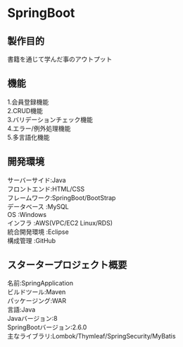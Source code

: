 # SpringBoot
## 製作目的  
書籍を通じて学んだ事のアウトプット
## 機能  
1.会員登録機能  
2.CRUD機能  
3.バリデーションチェック機能  
4.エラー/例外処理機能  
5.多言語化機能  
## 開発環境  
サーバーサイド:Java  
フロントエンド:HTML/CSS  
フレームワーク:SpringBoot/BootStrap  
データベース  :MySQL  
OS            :Windows  
インフラ      :AWS(VPC/EC2 Linux/RDS)  
統合開発環境  :Eclipse  
構成管理      :GitHub  
## スタータープロジェクト概要
名前:SpringApplication  
ビルドツール:Maven  
パッケージング:WAR  
言語:Java  
Javaバージョン:8  
SpringBootバージョン:2.6.0  
主なライブラリ:Lombok/Thymleaf/SpringSecurity/MyBatis  
